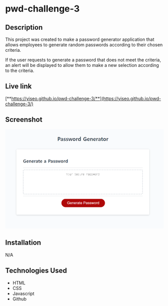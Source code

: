 # pwd-challenge-3

## Description
This project was created to make a password generator application that allows
employees to generate random passwords according to their chosen criteria.

If the user requests to generate a password that does not meet the criteria, an alert will be displayed to allow them to make a new selection according to the criteria.

## Live link
[**https://yiseo.github.io/pwd-challenge-3/**](https://yiseo.github.io/pwd-challenge-3/)


## Screenshot
![This webpage includes a generate password button and the password exposes to the screen](./assets/image/screenshot.png)

## Installation
N/A

## Technologies Used
- HTML
- CSS
- Javascript
- Github